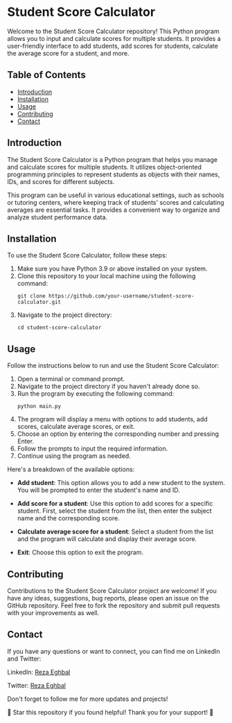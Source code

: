 # Student Score Calculator

Welcome to the Student Score Calculator repository! This Python program allows you to input and calculate scores for multiple students. It provides a user-friendly interface to add students, add scores for students, calculate the average score for a student, and more.

## Table of Contents
- [Introduction](#introduction)
- [Installation](#installation)
- [Usage](#usage)
- [Contributing](#contributing)
- [Contact](#contact)

## Introduction

The Student Score Calculator is a Python program that helps you manage and calculate scores for multiple students. It utilizes object-oriented programming principles to represent students as objects with their names, IDs, and scores for different subjects.

This program can be useful in various educational settings, such as schools or tutoring centers, where keeping track of students' scores and calculating averages are essential tasks. It provides a convenient way to organize and analyze student performance data.

## Installation

To use the Student Score Calculator, follow these steps:

1. Make sure you have Python 3.9 or above installed on your system.
2. Clone this repository to your local machine using the following command:
   ```
   git clone https://github.com/your-username/student-score-calculator.git
   ```
3. Navigate to the project directory:
   ```
   cd student-score-calculator
   ```

## Usage

Follow the instructions below to run and use the Student Score Calculator:

1. Open a terminal or command prompt.
2. Navigate to the project directory if you haven't already done so.
3. Run the program by executing the following command:
   ```
   python main.py
   ```
4. The program will display a menu with options to add students, add scores, calculate average scores, or exit.
5. Choose an option by entering the corresponding number and pressing Enter.
6. Follow the prompts to input the required information.
7. Continue using the program as needed.

Here's a breakdown of the available options:

- **Add student**: This option allows you to add a new student to the system. You will be prompted to enter the student's name and ID.

- **Add score for a student**: Use this option to add scores for a specific student. First, select the student from the list, then enter the subject name and the corresponding score.

- **Calculate average score for a student**: Select a student from the list and the program will calculate and display their average score.

- **Exit**: Choose this option to exit the program.

## Contributing

Contributions to the Student Score Calculator project are welcome! If you have any ideas, suggestions, bug reports, please open an issue on the GitHub repository. Feel free to fork the repository and submit pull requests with your improvements as well.

## Contact

If you have any questions or want to connect, you can find me on LinkedIn and Twitter:

LinkedIn: [Reza Eghbal](https://www.linkedin.com/in/mreghbal)

Twitter: [Reza Eghbal](https://twitter.com/mreghbal)

Don't forget to follow me for more updates and projects!

🌟 Star this repository if you found helpful! Thank you for your support! 🌟
